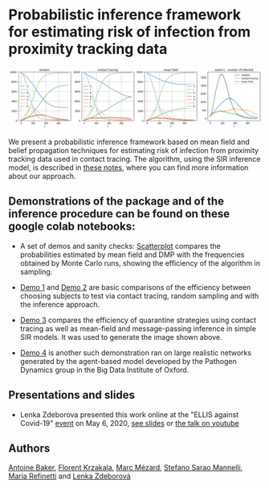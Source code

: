 # Probabilistic inference framework for estimating risk of infection from proximity tracking data

![demo](im.png)

We present a probabilistic inference framework based on mean field and belief propagation techniques for estimating risk of infection from proximity tracking data used in contact tracing. The algorithm, using the SIR inference model, is described in [these notes](https://www.overleaf.com/read/tfhcpbvhmcwq), where you can find more information about our approach.

## Demonstrations of the package and of the inference procedure can be found on these google colab notebooks:

- A set of demos and sanity checks: [Scatterplot](https://colab.research.google.com/drive/1QcK2ilzqRiE7bnHqrfxjHhXbwEs_12WU) compares the probabilities estimated by mean field and DMP with the frequencies obtained by Monte Carlo runs, showing the efficiency of the algorithm in sampling.

- [Demo 1](https://colab.research.google.com/drive/15qClUFJl_mWTVL6e2VG9mgsAgRQ9Armb) and [Demo 2](https://colab.research.google.com/drive/1DJP-8rYwjJU9p63HUYpiDYlod3riJvJs) are basic comparisons of the efficiency between choosing subjects to test via contact tracing, random sampling and with the inference approach.

- [Demo 3](https://colab.research.google.com/drive/1Z52Wx2FXXAI2Ao8Nm8xHGQ3RRQGostrU?usp=sharing) compares the efficiency of quarantine  strategies using contact tracing as well as mean-field and message-passing inference in simple SIR models. It was used to generate the image shown above.

- [Demo 4](https://colab.research.google.com/drive/1TxwzU59qPBAvk8X-X5Ft21C6nVW7c_pO) is another such demonstration ran on  large realistic networks generated by the agent-based model developed by the Pathogen Dynamics group in the Big Data Institute of Oxford.

## Presentations and slides

- Lenka Zdeborova presented this work online at the "ELLIS against Covid-19" [event](https://ellis.eu/en/covid-19/events/ellis-against-covid-19-06-05-2020) on May 6, 2020, [see slides](Ellis_talk.pdf) or [the talk on youtube](https://www.youtube.com/watch?v=weaRmSVA3yM&t=96m10s)

## Authors

[Antoine Baker](mailto:antoinebaker59@gmail.com), [Florent Krzakala](mailto:florent.krzakala@gmail.com), [Marc Mézard](mailto:marc.mezard@gmail.com), [Stefano Sarao Mannelli](mailto:stefano.sarao@gmail.com), [Maria Refinetti](mailto:mariaref@gmail.com) and [Lenka Zdeborová](mailto:lenka.zdeborova@gmail.com)
